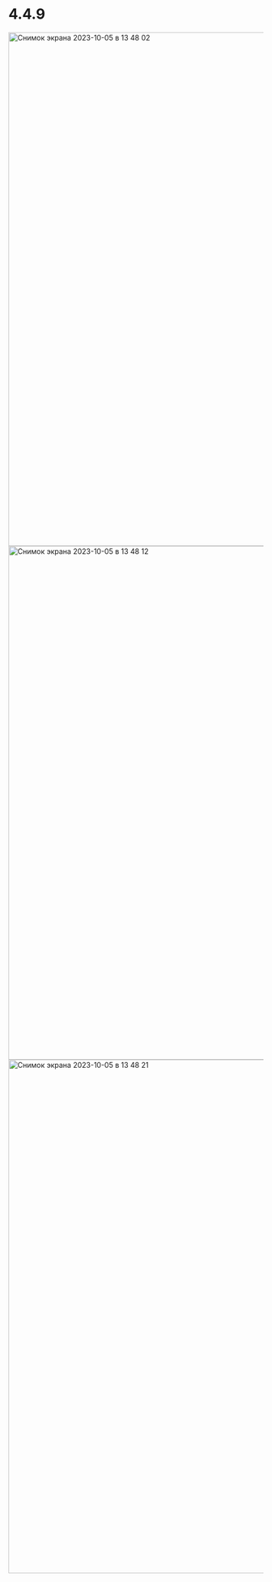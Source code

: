# 4.4.9

<img width="1012" alt="Снимок экрана 2023-10-05 в 13 48 02" src="https://github.com/andreykuh96/4.4.9/assets/83351103/365a7e0b-526c-40d0-9aeb-8c5839f3f5a3">
<img width="1012" alt="Снимок экрана 2023-10-05 в 13 48 12" src="https://github.com/andreykuh96/4.4.9/assets/83351103/901dac0d-36b5-4867-ae6e-a4a56d6088c4">
<img width="1012" alt="Снимок экрана 2023-10-05 в 13 48 21" src="https://github.com/andreykuh96/4.4.9/assets/83351103/93799086-b668-4f8d-9933-3b2fff6e9db4">
